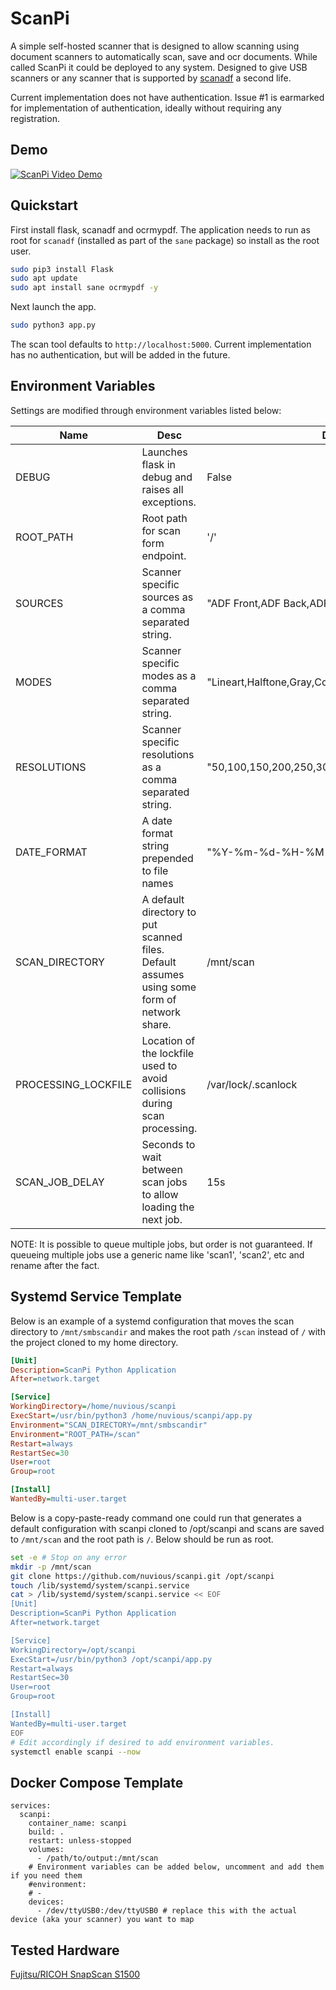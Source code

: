 # ScanPi

A simple self-hosted scanner that is designed to allow scanning using document
scanners to automatically scan, save and ocr documents. While called ScanPi it
could be deployed to any system. Designed to give USB scanners or any scanner
that is supported by [scanadf](https://linux.die.net/man/1/scanadf) a second
life.

Current implementation does not have authentication. Issue #1 is earmarked for
implementation of authentication, ideally without requiring any registration.

## Demo

[![ScanPi Video Demo](http://img.youtube.com/vi/9Ftn02hEa44/0.jpg)](http://www.youtube.com/watch?v=9Ftn02hEa44 "ScanPi Video Demo")

## Quickstart

First install flask, scanadf and ocrmypdf. The application needs to run as root
for `scanadf` (installed as part of the `sane` package) so install as the root user.

```bash
sudo pip3 install Flask
sudo apt update
sudo apt install sane ocrmypdf -y
```

Next launch the app.

```bash
sudo python3 app.py
```

The scan tool defaults to `http://localhost:5000`. Current implementation has
no authentication, but will be added in the future.

## Environment Variables

Settings are modified through environment variables listed below:

|Name|Desc|Default|
|-|-|-|
|DEBUG|Launches flask in debug and raises all exceptions.|False|
|ROOT_PATH|Root path for scan form endpoint.|'/'|
|SOURCES|Scanner specific sources as a comma separated string.|"ADF Front,ADF Back,ADF Duplex"|
|MODES|Scanner specific modes as a comma separated string.|"Lineart,Halftone,Gray,Color"|
|RESOLUTIONS|Scanner specific resolutions as a comma separated string.|"50,100,150,200,250,300,350,400,450,500,550,600"|
|DATE_FORMAT|A date format string prepended to file names|"%Y-%m-%d-%H-%M-%S"|
|SCAN_DIRECTORY|A default directory to put scanned files. Default assumes using some form of network share.|/mnt/scan|
|PROCESSING_LOCKFILE|Location of the lockfile used to avoid collisions during scan processing.|/var/lock/.scanlock|
|SCAN_JOB_DELAY|Seconds to wait between scan jobs to allow loading the next job.|15s|

NOTE: It is possible to queue multiple jobs, but order is not guaranteed. If
queueing multiple jobs use a generic name like 'scan1', 'scan2', etc and rename
after the fact.

## Systemd Service Template

Below is an example of a systemd configuration that moves the scan directory
to `/mnt/smbscandir` and makes the root path `/scan` instead of `/` with the
project cloned to my home directory.

```ini
[Unit]
Description=ScanPi Python Application
After=network.target

[Service]
WorkingDirectory=/home/nuvious/scanpi
ExecStart=/usr/bin/python3 /home/nuvious/scanpi/app.py
Environment="SCAN_DIRECTORY=/mnt/smbscandir"
Environment="ROOT_PATH=/scan"
Restart=always
RestartSec=30
User=root
Group=root

[Install]
WantedBy=multi-user.target
```

Below is a copy-paste-ready command one could run that generates a default
configuration with scanpi cloned to /opt/scanpi and scans are saved to
`/mnt/scan` and the root path is `/`. Below should be run as root.

```bash
set -e # Stop on any error
mkdir -p /mnt/scan
git clone https://github.com/nuvious/scanpi.git /opt/scanpi
touch /lib/systemd/system/scanpi.service
cat > /lib/systemd/system/scanpi.service << EOF
[Unit]
Description=ScanPi Python Application
After=network.target

[Service]
WorkingDirectory=/opt/scanpi
ExecStart=/usr/bin/python3 /opt/scanpi/app.py
Restart=always
RestartSec=30
User=root
Group=root

[Install]
WantedBy=multi-user.target
EOF
# Edit accordingly if desired to add environment variables.
systemctl enable scanpi --now
```

## Docker Compose Template
```
services:
  scanpi:
    container_name: scanpi
    build: .
    restart: unless-stopped
    volumes:
      - /path/to/output:/mnt/scan
    # Environment variables can be added below, uncomment and add them if you need them
    #environment:
    # - 
    devices:
      - /dev/ttyUSB0:/dev/ttyUSB0 # replace this with the actual device (aka your scanner) you want to map
```

## Tested Hardware

[Fujitsu/RICOH SnapScan S1500](https://www.pfu.ricoh.com/global/scanners/scansnap/discontinued/s1500/s1500.html)
